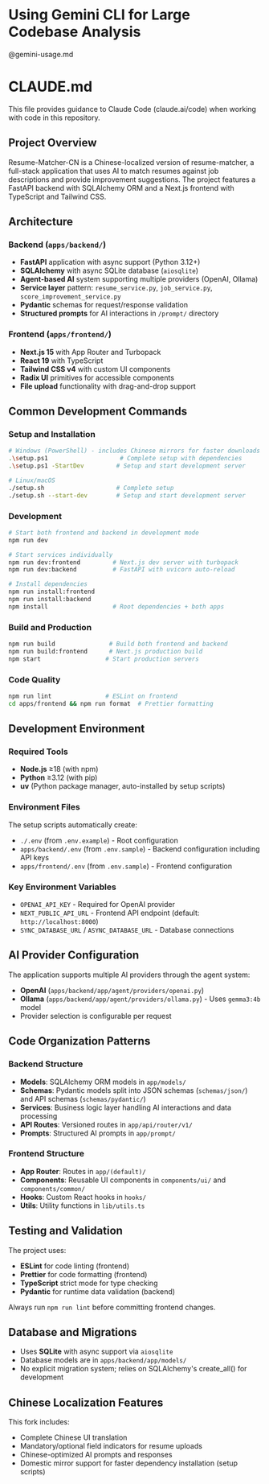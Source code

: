 # Using Gemini CLI for Large Codebase Analysis

@gemini-usage.md

# CLAUDE.md

This file provides guidance to Claude Code (claude.ai/code) when working with code in this repository.

## Project Overview

Resume-Matcher-CN is a Chinese-localized version of resume-matcher, a full-stack application that uses AI to match resumes against job descriptions and provide improvement suggestions. The project features a FastAPI backend with SQLAlchemy ORM and a Next.js frontend with TypeScript and Tailwind CSS.

## Architecture

### Backend (`apps/backend/`)
- **FastAPI** application with async support (Python 3.12+)
- **SQLAlchemy** with async SQLite database (`aiosqlite`)
- **Agent-based AI** system supporting multiple providers (OpenAI, Ollama)
- **Service layer** pattern: `resume_service.py`, `job_service.py`, `score_improvement_service.py`
- **Pydantic** schemas for request/response validation
- **Structured prompts** for AI interactions in `/prompt/` directory

### Frontend (`apps/frontend/`)
- **Next.js 15** with App Router and Turbopack
- **React 19** with TypeScript
- **Tailwind CSS v4** with custom UI components
- **Radix UI** primitives for accessible components
- **File upload** functionality with drag-and-drop support

## Common Development Commands

### Setup and Installation
```bash
# Windows (PowerShell) - includes Chinese mirrors for faster downloads
.\setup.ps1                    # Complete setup with dependencies
.\setup.ps1 -StartDev         # Setup and start development server

# Linux/macOS
./setup.sh                    # Complete setup
./setup.sh --start-dev        # Setup and start development server
```

### Development
```bash
# Start both frontend and backend in development mode
npm run dev

# Start services individually
npm run dev:frontend         # Next.js dev server with turbopack
npm run dev:backend          # FastAPI with uvicorn auto-reload

# Install dependencies
npm run install:frontend
npm run install:backend
npm install                  # Root dependencies + both apps
```

### Build and Production
```bash
npm run build               # Build both frontend and backend
npm run build:frontend      # Next.js production build
npm start                  # Start production servers
```

### Code Quality
```bash
npm run lint               # ESLint on frontend
cd apps/frontend && npm run format  # Prettier formatting
```

## Development Environment

### Required Tools
- **Node.js** ≥18 (with npm)
- **Python** ≥3.12 (with pip)
- **uv** (Python package manager, auto-installed by setup scripts)

### Environment Files
The setup scripts automatically create:
- `./.env` (from `.env.example`) - Root configuration
- `apps/backend/.env` (from `.env.sample`) - Backend configuration including API keys
- `apps/frontend/.env` (from `.env.sample`) - Frontend configuration

### Key Environment Variables
- `OPENAI_API_KEY` - Required for OpenAI provider
- `NEXT_PUBLIC_API_URL` - Frontend API endpoint (default: `http://localhost:8000`)
- `SYNC_DATABASE_URL` / `ASYNC_DATABASE_URL` - Database connections

## AI Provider Configuration

The application supports multiple AI providers through the agent system:
- **OpenAI** (`apps/backend/app/agent/providers/openai.py`)
- **Ollama** (`apps/backend/app/agent/providers/ollama.py`) - Uses `gemma3:4b` model
- Provider selection is configurable per request

## Code Organization Patterns

### Backend Structure
- **Models**: SQLAlchemy ORM models in `app/models/`
- **Schemas**: Pydantic models split into JSON schemas (`schemas/json/`) and API schemas (`schemas/pydantic/`)
- **Services**: Business logic layer handling AI interactions and data processing
- **API Routes**: Versioned routes in `app/api/router/v1/`
- **Prompts**: Structured AI prompts in `app/prompt/`

### Frontend Structure
- **App Router**: Routes in `app/(default)/`
- **Components**: Reusable UI components in `components/ui/` and `components/common/`
- **Hooks**: Custom React hooks in `hooks/`
- **Utils**: Utility functions in `lib/utils.ts`

## Testing and Validation

The project uses:
- **ESLint** for code linting (frontend)
- **Prettier** for code formatting (frontend)
- **TypeScript** strict mode for type checking
- **Pydantic** for runtime data validation (backend)

Always run `npm run lint` before committing frontend changes.

## Database and Migrations

- Uses **SQLite** with async support via `aiosqlite`
- Database models are in `apps/backend/app/models/`
- No explicit migration system; relies on SQLAlchemy's create_all() for development

## Chinese Localization Features

This fork includes:
- Complete Chinese UI translation
- Mandatory/optional field indicators for resume uploads
- Chinese-optimized AI prompts and responses
- Domestic mirror support for faster dependency installation (setup scripts)
